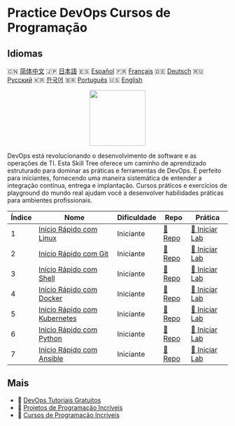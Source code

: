 # Practice DevOps Cursos de Programação

## Idiomas

🇨🇳 [简体中文](README_zh.md) 🇯🇵 [日本語](README_ja.md) 🇪🇸 [Español](README_es.md) 🇫🇷 [Français](README_fr.md) 🇩🇪 [Deutsch](README_de.md) 🇷🇺 [Русский](README_ru.md) 🇰🇷 [한국어](README_ko.md) 🇧🇷 [Português](README_pt.md) 🇺🇸 [English](README.md) 

<div align="center">
<img width="128px" src="https://file.labex.io/path/a3Od9y18p0bV.png">
</div>

DevOps está revolucionando o desenvolvimento de software e as operações de TI. Esta Skill Tree oferece um caminho de aprendizado estruturado para dominar as práticas e ferramentas de DevOps. É perfeito para iniciantes, fornecendo uma maneira sistemática de entender a integração contínua, entrega e implantação. Cursos práticos e exercícios de playground do mundo real ajudam você a desenvolver habilidades práticas para ambientes profissionais.

|   Índice | Nome                                                                                    | Dificuldade   | Repo                                                                 | Prática                                                                   |
|----------|-----------------------------------------------------------------------------------------|---------------|----------------------------------------------------------------------|---------------------------------------------------------------------------|
|        1 | [Início Rápido com Linux](https://labex.io/pt/courses/quick-start-with-linux)           | Iniciante     | [🔗 Repo](https://github.com/labex-labs/quick-start-with-linux)      | [🚀 Iniciar Lab](https://labex.io/pt/courses/quick-start-with-linux)      |
|        2 | [Início Rápido com Git](https://labex.io/pt/courses/quick-start-with-git)               | Iniciante     | [🔗 Repo](https://github.com/labex-labs/quick-start-with-git)        | [🚀 Iniciar Lab](https://labex.io/pt/courses/quick-start-with-git)        |
|        3 | [Início Rápido com Shell](https://labex.io/pt/courses/quick-start-with-shell)           | Iniciante     | [🔗 Repo](https://github.com/labex-labs/quick-start-with-shell)      | [🚀 Iniciar Lab](https://labex.io/pt/courses/quick-start-with-shell)      |
|        4 | [Início Rápido com Docker](https://labex.io/pt/courses/quick-start-with-docker)         | Iniciante     | [🔗 Repo](https://github.com/labex-labs/quick-start-with-docker)     | [🚀 Iniciar Lab](https://labex.io/pt/courses/quick-start-with-docker)     |
|        5 | [Início Rápido com Kubernetes](https://labex.io/pt/courses/quick-start-with-kubernetes) | Iniciante     | [🔗 Repo](https://github.com/labex-labs/quick-start-with-kubernetes) | [🚀 Iniciar Lab](https://labex.io/pt/courses/quick-start-with-kubernetes) |
|        6 | [Início Rápido com Python](https://labex.io/pt/courses/quick-start-with-python)         | Iniciante     | [🔗 Repo](https://github.com/labex-labs/quick-start-with-python)     | [🚀 Iniciar Lab](https://labex.io/pt/courses/quick-start-with-python)     |
|        7 | [Início Rápido com Ansible](https://labex.io/pt/courses/quick-start-with-ansible)       | Iniciante     | [🔗 Repo](https://github.com/labex-labs/quick-start-with-ansible)    | [🚀 Iniciar Lab](https://labex.io/pt/courses/quick-start-with-ansible)    |

## Mais

- 🔗 [DevOps Tutoriais Gratuitos](https://github.com/labex-labs/devops-free-tutorials)
- 🔗 [Projetos de Programação Incríveis](https://github.com/labex-labs/awesome-programming-projects)
- 🔗 [Cursos de Programação Incríveis](https://github.com/labex-labs/awesome-programming-courses)

